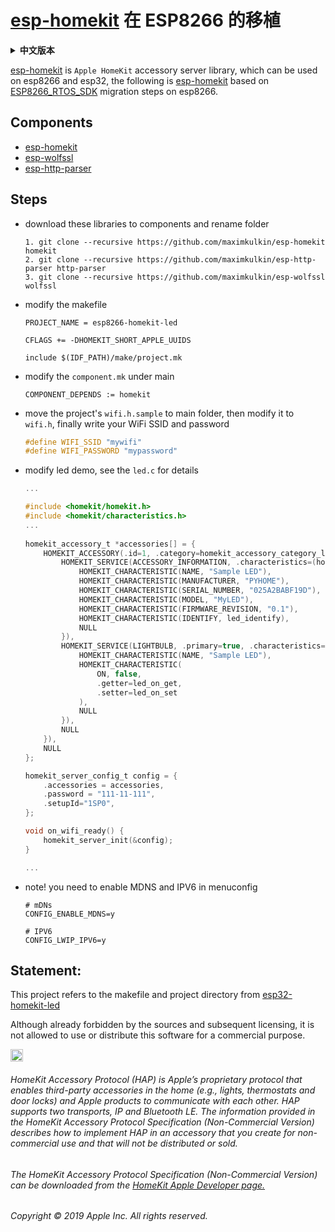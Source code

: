 # [esp-homekit](https://github.com/maximkulkin/esp-homekit) 在 ESP8266 的移植

<details>
<summary><strong>中文版本</strong></summary>
<div>

[esp-homekit](https://github.com/maximkulkin/esp-homekit) 是 `Apple HomeKit` 配件服务器库，可以在 `esp8266` 和 `esp32` 上使用，以下是 [esp-homekit](https://github.com/maximkulkin/esp-homekit)  是基于 [ESP8266_RTOS_SDK](https://github.com/espressif/ESP8266_RTOS_SDK) 在 `esp8266` 上的移植步骤。

## 组件

- [esp-homekit](https://github.com/maximkulkin/esp-homekit)
- [esp-wolfssl](https://github.com/maximkulkin/esp-wolfssl)
- [esp-http-parser](https://github.com/maximkulkin/esp-http-parser)

## 步骤

- 下载这些库到 `compnents`，并重命名文件夹

  ```shell
  1. git clone --recursive https://github.com/maximkulkin/esp-homekit homekit
  2. git clone --recursive https://github.com/maximkulkin/esp-http-parser http-parser
  3. git clone --recursive https://github.com/maximkulkin/esp-wolfssl wolfssl
  ```

  

- 修改`makefile`文件

  ```shell
  PROJECT_NAME = esp8266-homekit-led
  
  CFLAGS += -DHOMEKIT_SHORT_APPLE_UUIDS
  
  include $(IDF_PATH)/make/project.mk
  ```

  

- 修改 `main` 文件下的 `component.mk`

  ```shell
  COMPONENT_DEPENDS := homekit
  ```

  

- 把项目的 `wifi.h.sample` 移到 `main` 文件夹下，然后修改为 `wifi.h`，最后写入自己的 `WiFi` 的 `SSID` 和 密码

  ```c
  #define WIFI_SSID "mywifi"
  #define WIFI_PASSWORD "mypassword"
  ```

  

- 修改`led demo`，详细见目录下的 `led.c`

  ```c
  ...
  
  #include <homekit/homekit.h>
  #include <homekit/characteristics.h>
  ...
      
  homekit_accessory_t *accessories[] = {
      HOMEKIT_ACCESSORY(.id=1, .category=homekit_accessory_category_lightbulb, .services=(homekit_service_t*[]){
          HOMEKIT_SERVICE(ACCESSORY_INFORMATION, .characteristics=(homekit_characteristic_t*[]){
              HOMEKIT_CHARACTERISTIC(NAME, "Sample LED"),
              HOMEKIT_CHARACTERISTIC(MANUFACTURER, "PYHOME"),
              HOMEKIT_CHARACTERISTIC(SERIAL_NUMBER, "025A2BABF19D"),
              HOMEKIT_CHARACTERISTIC(MODEL, "MyLED"),
              HOMEKIT_CHARACTERISTIC(FIRMWARE_REVISION, "0.1"),
              HOMEKIT_CHARACTERISTIC(IDENTIFY, led_identify),
              NULL
          }),
          HOMEKIT_SERVICE(LIGHTBULB, .primary=true, .characteristics=(homekit_characteristic_t*[]){
              HOMEKIT_CHARACTERISTIC(NAME, "Sample LED"),
              HOMEKIT_CHARACTERISTIC(
                  ON, false,
                  .getter=led_on_get,
                  .setter=led_on_set
              ),
              NULL
          }),
          NULL
      }),
      NULL
  };
  
  homekit_server_config_t config = {
      .accessories = accessories,
      .password = "111-11-111",
      .setupId="1SP0",
  };
  
  void on_wifi_ready() {
      homekit_server_init(&config);
  }
  
  ...
  ```




- 注意，需要在 `menuconfig` 中使能 `MDNS` 和 `IPV6` 

  ```shell
  # mDNs
  CONFIG_ENABLE_MDNS=y
  
  # IPV6
  CONFIG_LWIP_IPV6=y
  ```

  

## 声明

该项目参考 [esp32-homekit-led](https://github.com/Shaopus/esp32-homekit-led) 中的 `makefile` 和 项目目录

Although already forbidden by the sources and subsequent licensing, it is not allowed to use or distribute this software for a commercial purpose.

<img src="https://freepngimg.com/thumb/apple_logo/25366-7-apple-logo-file.png" width="20"/> 

###### HomeKit Accessory Protocol (HAP) is Apple’s proprietary protocol that enables third-party accessories in the home (e.g., lights, thermostats and door locks) and Apple products to communicate with each other. HAP supports two transports, IP and Bluetooth LE. The information provided in the HomeKit Accessory Protocol Specification (Non-Commercial Version) describes how to implement HAP in an accessory that you create for non-commercial use and that will not be distributed or sold.

###### The HomeKit Accessory Protocol Specification (Non-Commercial Version) can be downloaded from the [HomeKit Apple Developer page.](https://developer.apple.com/homekit/)

###### Copyright © 2019 Apple Inc. All rights reserved.



</div>
</details>



[esp-homekit](https://github.com/maximkulkin/esp-homekit) is `Apple HomeKit` accessory server library, which can be used on esp8266 and esp32, the following is [esp-homekit](https://github.com/maximkulkin/esp-homekit) based on  [ESP8266_RTOS_SDK](https://github.com/espressif/ESP8266_RTOS_SDK) migration steps on esp8266.

## Components

- [esp-homekit](https://github.com/maximkulkin/esp-homekit)
- [esp-wolfssl](https://github.com/maximkulkin/esp-wolfssl)
- [esp-http-parser](https://github.com/maximkulkin/esp-http-parser)

## Steps

- download these libraries to components and rename folder

  ```shell
  1. git clone --recursive https://github.com/maximkulkin/esp-homekit homekit
  2. git clone --recursive https://github.com/maximkulkin/esp-http-parser http-parser
  3. git clone --recursive https://github.com/maximkulkin/esp-wolfssl wolfssl
  ```

  

- modify the makefile

  ```shell
  PROJECT_NAME = esp8266-homekit-led
  
  CFLAGS += -DHOMEKIT_SHORT_APPLE_UUIDS
  
  include $(IDF_PATH)/make/project.mk
  ```

  

- modify the `component.mk` under main 

  ```shell
  COMPONENT_DEPENDS := homekit
  ```




- move the project's `wifi.h.sample` to main folder, then modify it to `wifi.h`, finally write your WiFi SSID and password

  ```c
  #define WIFI_SSID "mywifi"
  #define WIFI_PASSWORD "mypassword"
  ```

  

- modify led demo, see the `led.c` for details

  ```c
  ...
  
  #include <homekit/homekit.h>
  #include <homekit/characteristics.h>
  ...
      
  homekit_accessory_t *accessories[] = {
      HOMEKIT_ACCESSORY(.id=1, .category=homekit_accessory_category_lightbulb, .services=(homekit_service_t*[]){
          HOMEKIT_SERVICE(ACCESSORY_INFORMATION, .characteristics=(homekit_characteristic_t*[]){
              HOMEKIT_CHARACTERISTIC(NAME, "Sample LED"),
              HOMEKIT_CHARACTERISTIC(MANUFACTURER, "PYHOME"),
              HOMEKIT_CHARACTERISTIC(SERIAL_NUMBER, "025A2BABF19D"),
              HOMEKIT_CHARACTERISTIC(MODEL, "MyLED"),
              HOMEKIT_CHARACTERISTIC(FIRMWARE_REVISION, "0.1"),
              HOMEKIT_CHARACTERISTIC(IDENTIFY, led_identify),
              NULL
          }),
          HOMEKIT_SERVICE(LIGHTBULB, .primary=true, .characteristics=(homekit_characteristic_t*[]){
              HOMEKIT_CHARACTERISTIC(NAME, "Sample LED"),
              HOMEKIT_CHARACTERISTIC(
                  ON, false,
                  .getter=led_on_get,
                  .setter=led_on_set
              ),
              NULL
          }),
          NULL
      }),
      NULL
  };
  
  homekit_server_config_t config = {
      .accessories = accessories,
      .password = "111-11-111",
      .setupId="1SP0",
  };
  
  void on_wifi_ready() {
      homekit_server_init(&config);
  }
  
  ...
  ```



- note! you need to enable MDNS and IPV6 in menuconfig

  ```shell
  # mDNs
  CONFIG_ENABLE_MDNS=y
  
  # IPV6
  CONFIG_LWIP_IPV6=y
  ```

## Statement:

This project refers to the makefile and project directory from [esp32-homekit-led](https://github.com/Shaopus/esp32-homekit-led)

Although already forbidden by the sources and subsequent licensing, it is not allowed to use or distribute this software for a commercial purpose.

<img src="https://freepngimg.com/thumb/apple_logo/25366-7-apple-logo-file.png" width="20"/> 

###### HomeKit Accessory Protocol (HAP) is Apple’s proprietary protocol that enables third-party accessories in the home (e.g., lights, thermostats and door locks) and Apple products to communicate with each other. HAP supports two transports, IP and Bluetooth LE. The information provided in the HomeKit Accessory Protocol Specification (Non-Commercial Version) describes how to implement HAP in an accessory that you create for non-commercial use and that will not be distributed or sold.

###### The HomeKit Accessory Protocol Specification (Non-Commercial Version) can be downloaded from the [HomeKit Apple Developer page.](https://developer.apple.com/homekit/)

###### Copyright © 2019 Apple Inc. All rights reserved.